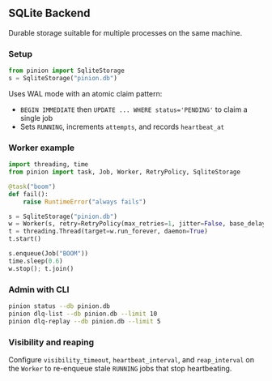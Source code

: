 ## SQLite Backend

Durable storage suitable for multiple processes on the same machine.

### Setup

```python
from pinion import SqliteStorage
s = SqliteStorage("pinion.db")
```

Uses WAL mode with an atomic claim pattern:

- `BEGIN IMMEDIATE` then `UPDATE ... WHERE status='PENDING'` to claim a single job
- Sets `RUNNING`, increments `attempts`, and records `heartbeat_at`

### Worker example

```python
import threading, time
from pinion import task, Job, Worker, RetryPolicy, SqliteStorage

@task("boom")
def fail():
    raise RuntimeError("always fails")

s = SqliteStorage("pinion.db")
w = Worker(s, retry=RetryPolicy(max_retries=1, jitter=False, base_delay=0.1))
t = threading.Thread(target=w.run_forever, daemon=True)
t.start()

s.enqueue(Job("BOOM"))
time.sleep(0.6)
w.stop(); t.join()
```

### Admin with CLI

```bash
pinion status --db pinion.db
pinion dlq-list --db pinion.db --limit 10
pinion dlq-replay --db pinion.db --limit 5
```

### Visibility and reaping

Configure `visibility_timeout`, `heartbeat_interval`, and `reap_interval` on the `Worker` to re-enqueue stale `RUNNING` jobs that stop heartbeating.

